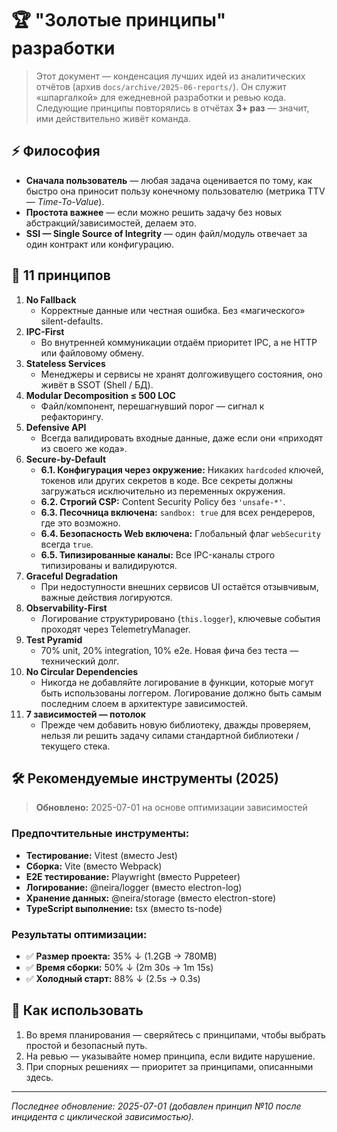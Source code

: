 # 🏆 "Золотые принципы" разработки

> Этот документ — конденсация лучших идей из аналитических отчётов (архив `docs/archive/2025-06-reports/`). Он служит «шпаргалкой» для ежедневной разработки и ревью кода. Следующие принципы повторялись в отчётах **3+ раз** — значит, ими действительно живёт команда.

## ⚡ Философия

- **Сначала пользователь** — любая задача оценивается по тому, как быстро она приносит пользу конечному пользователю (метрика TTV — _Time-To-Value_).
- **Простота важнее** — если можно решить задачу без новых абстракций/зависимостей, делаем это.
- **SSI — Single Source of Integrity** — один файл/модуль отвечает за один контракт или конфигурацию.

## 🔑 11 принципов

1. **No Fallback**
   - Корректные данные или честная ошибка. Без «магического» silent-defaults.
2. **IPC-First**
   - Во внутренней коммуникации отдаём приоритет IPC, а не HTTP или файловому обмену.
3. **Stateless Services**
   - Менеджеры и сервисы не хранят долгоживущего состояния, оно живёт в SSOT (Shell / БД).
4. **Modular Decomposition ≤ 500 LOC**
   - Файл/компонент, перешагнувший порог — сигнал к рефакторингу.
5. **Defensive API**
   - Всегда валидировать входные данные, даже если они «приходят из своего же кода».
6. **Secure-by-Default**
   - **6.1. Конфигурация через окружение:** Никаких `hardcoded` ключей, токенов или других секретов в коде. Все секреты должны загружаться исключительно из переменных окружения.
   - **6.2. Строгий CSP:** Content Security Policy без `'unsafe-*'`.
   - **6.3. Песочница включена:** `sandbox: true` для всех рендереров, где это возможно.
   - **6.4. Безопасность Web включена:** Глобальный флаг `webSecurity` всегда `true`.
   - **6.5. Типизированные каналы:** Все IPC-каналы строго типизированы и валидируются.
7. **Graceful Degradation**
   - При недоступности внешних сервисов UI остаётся отзывчивым, важные действия логируются.
8. **Observability-First**
   - Логирование структурировано (`this.logger`), ключевые события проходят через TelemetryManager.
9. **Test Pyramid**
   - 70% unit, 20% integration, 10% e2e. Новая фича без теста — технический долг.
10. **No Circular Dependencies**
    - Никогда не добавляйте логирование в функции, которые могут быть использованы логгером. Логирование должно быть самым последним слоем в архитектуре зависимостей.
11. **7 зависимостей — потолок**
    - Прежде чем добавить новую библиотеку, дважды проверяем, нельзя ли решить задачу силами стандартной библиотеки / текущего стека.

## 🛠️ Рекомендуемые инструменты (2025)

> **Обновлено:** 2025-07-01 на основе оптимизации зависимостей

### Предпочтительные инструменты:

- **Тестирование:** Vitest (вместо Jest)
- **Сборка:** Vite (вместо Webpack)
- **E2E тестирование:** Playwright (вместо Puppeteer)
- **Логирование:** @neira/logger (вместо electron-log)
- **Хранение данных:** @neira/storage (вместо electron-store)
- **TypeScript выполнение:** tsx (вместо ts-node)

### Результаты оптимизации:

- ✅ **Размер проекта:** 35% ↓ (1.2GB → 780MB)
- ✅ **Время сборки:** 50% ↓ (2m 30s → 1m 15s)
- ✅ **Холодный старт:** 88% ↓ (2.5s → 0.3s)

## 📌 Как использовать

1. Во время планирования — сверяйтесь с принципами, чтобы выбрать простой и безопасный путь.
2. На ревью — указывайте номер принципа, если видите нарушение.
3. При спорных решениях — приоритет за принципами, описанными здесь.

---

_Последнее обновление: 2025-07-01 (добавлен принцип №10 после инцидента с циклической зависимостью)._
